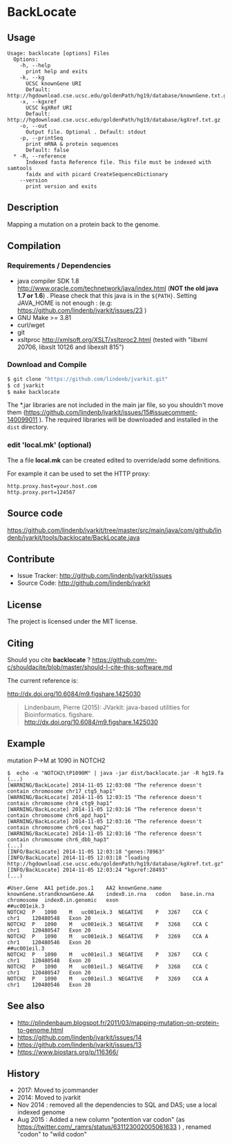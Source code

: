 # BackLocate


## Usage

```
Usage: backlocate [options] Files
  Options:
    -h, --help
      print help and exits
    -k, --kg
      UCSC knownGene URI
      Default: http://hgdownload.cse.ucsc.edu/goldenPath/hg19/database/knownGene.txt.gz
    -x, --kgxref
      UCSC kgXRef URI
      Default: http://hgdownload.cse.ucsc.edu/goldenPath/hg19/database/kgXref.txt.gz
    -o, --out
      Output file. Optional . Default: stdout
    -p, --printSeq
      print mRNA & protein sequences
      Default: false
  * -R, --reference
      Indexed fasta Reference file. This file must be indexed with samtools 
      faidx and with picard CreateSequenceDictionary
    --version
      print version and exits

```


## Description

Mapping a mutation on a protein back to the genome.

## Compilation

### Requirements / Dependencies

* java compiler SDK 1.8 http://www.oracle.com/technetwork/java/index.html (**NOT the old java 1.7 or 1.6**) . Please check that this java is in the `${PATH}`. Setting JAVA_HOME is not enough : (e.g: https://github.com/lindenb/jvarkit/issues/23 )
* GNU Make >= 3.81
* curl/wget
* git
* xsltproc http://xmlsoft.org/XSLT/xsltproc2.html (tested with "libxml 20706, libxslt 10126 and libexslt 815")


### Download and Compile

```bash
$ git clone "https://github.com/lindenb/jvarkit.git"
$ cd jvarkit
$ make backlocate
```

The *.jar libraries are not included in the main jar file, so you shouldn't move them (https://github.com/lindenb/jvarkit/issues/15#issuecomment-140099011 ).
The required libraries will be downloaded and installed in the `dist` directory.

### edit 'local.mk' (optional)

The a file **local.mk** can be created edited to override/add some definitions.

For example it can be used to set the HTTP proxy:

```
http.proxy.host=your.host.com
http.proxy.port=124567
```
## Source code 

https://github.com/lindenb/jvarkit/tree/master/src/main/java/com/github/lindenb/jvarkit/tools/backlocate/BackLocate.java

## Contribute

- Issue Tracker: http://github.com/lindenb/jvarkit/issues
- Source Code: http://github.com/lindenb/jvarkit

## License

The project is licensed under the MIT license.

## Citing

Should you cite **backlocate** ? https://github.com/mr-c/shouldacite/blob/master/should-I-cite-this-software.md

The current reference is:

http://dx.doi.org/10.6084/m9.figshare.1425030

> Lindenbaum, Pierre (2015): JVarkit: java-based utilities for Bioinformatics. figshare.
> http://dx.doi.org/10.6084/m9.figshare.1425030

 
## Example

mutation P->M at 1090 in NOTCH2

```
$  echo -e "NOTCH2\tP1090M" | java -jar dist/backlocate.jar -R hg19.fa
(...)
[WARNING/BackLocate] 2014-11-05 12:03:08 "The reference doesn't contain chromosome chr17_ctg5_hap1"
[WARNING/BackLocate] 2014-11-05 12:03:15 "The reference doesn't contain chromosome chr4_ctg9_hap1"
[WARNING/BackLocate] 2014-11-05 12:03:16 "The reference doesn't contain chromosome chr6_apd_hap1"
[WARNING/BackLocate] 2014-11-05 12:03:16 "The reference doesn't contain chromosome chr6_cox_hap2"
[WARNING/BackLocate] 2014-11-05 12:03:16 "The reference doesn't contain chromosome chr6_dbb_hap3"
(...)
[INFO/BackLocate] 2014-11-05 12:03:18 "genes:78963"
[INFO/BackLocate] 2014-11-05 12:03:18 "loading http://hgdownload.cse.ucsc.edu/goldenPath/hg19/database/kgXref.txt.gz"
[INFO/BackLocate] 2014-11-05 12:03:24 "kgxref:28493"
(...)
```

```
#User.Gene	AA1	petide.pos.1	AA2	knownGene.name	knownGene.strandknownGene.AA	index0.in.rna	codon	base.in.rna	chromosome	index0.in.genomic	exon
##uc001eik.3
NOTCH2	P	1090	M	uc001eik.3	NEGATIVE	P	3267	CCA	C	chr1	120480548	Exon 20
NOTCH2	P	1090	M	uc001eik.3	NEGATIVE	P	3268	CCA	C	chr1	120480547	Exon 20
NOTCH2	P	1090	M	uc001eik.3	NEGATIVE	P	3269	CCA	A	chr1	120480546	Exon 20
##uc001eil.3
NOTCH2	P	1090	M	uc001eil.3	NEGATIVE	P	3267	CCA	C	chr1	120480548	Exon 20
NOTCH2	P	1090	M	uc001eil.3	NEGATIVE	P	3268	CCA	C	chr1	120480547	Exon 20
NOTCH2	P	1090	M	uc001eil.3	NEGATIVE	P	3269	CCA	A	chr1	120480546	Exon 20
```


## See also

 * http://plindenbaum.blogspot.fr/2011/03/mapping-mutation-on-protein-to-genome.html
 * https://github.com/lindenb/jvarkit/issues/14
 * https://github.com/lindenb/jvarkit/issues/13
 * https://www.biostars.org/p/116366/


## History

 * 2017: Moved to jcommander
 * 2014: Moved to jvarkit
 * Nov 2014 : removed all the dependencies to SQL and DAS; use a local indexed genome
 * Aug 2015 : Added a new column "potention var codon" (as https://twitter.com/_ramrs/status/631123002005061633 ) , renamed "codon" to "wild codon"


 

